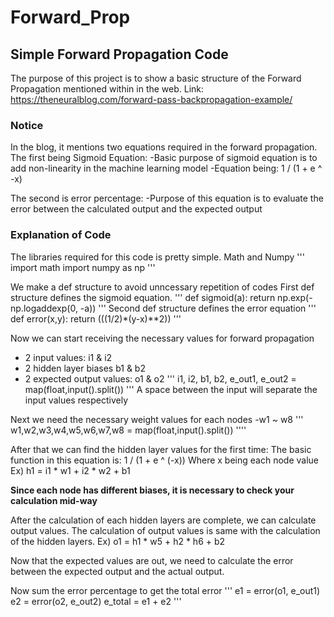 ﻿# Forward_Prop

## Simple Forward Propagation Code

The purpose of this project is to show a basic structure of the Forward Propagation mentioned within in the web. Link: https://theneuralblog.com/forward-pass-backpropagation-example/

### Notice

In the blog, it mentions two equations required in the forward propagation.
The first being Sigmoid Equation:
-Basic purpose of sigmoid equation is to add non-linearity in the machine learning model
-Equation being: 1 / (1 + e ^ -x)

The second is error percentage:
-Purpose of this equation is to evaluate the error between the calculated output and the expected output

### Explanation of Code

The libraries required for this code is pretty simple. Math and Numpy
'''
import math
import numpy as np
'''

We make a def structure to avoid unncessary repetition of codes
First def structure defines the sigmoid equation.
'''
def sigmoid(a):
    return np.exp(-np.logaddexp(0, -a))
'''
Second def structure defines the error equation
'''
def error(x,y):
    return (((1/2)*(y-x)**2))
'''

Now we can start receiving the necessary values for forward propagation
- 2 input values: i1 & i2
- 2 hidden layer biases b1 & b2
- 2 expected output values: o1 & o2
'''
i1, i2, b1, b2, e_out1, e_out2 = map(float,input().split())
'''
A space between the input will separate the input values respectively

Next we need the necessary weight values for each nodes
-w1 ~ w8
'''
w1,w2,w3,w4,w5,w6,w7,w8 = map(float,input().split())
''''

After that we can find the hidden layer values for the first time:
The basic function in this equation is: 
1 / (1 + e ^ (-x))
Where x being each node value
Ex) h1 = i1 * w1 + i2 * w2 + b1

**Since each node has different biases, it is necessary to check your calculation mid-way**

After the calculation of each hidden layers are complete, we can calculate output values. The calculation of output values is same with the calculation of the hidden layers.
Ex) o1 = h1 * w5 + h2 * h6 + b2

Now that the expected values are out, we need to calculate the error between the expected output and the actual output.

Now sum the error percentage to get the total error
'''
e1 = error(o1, e_out1)
e2 = error(o2, e_out2)
e_total = e1 + e2
'''
